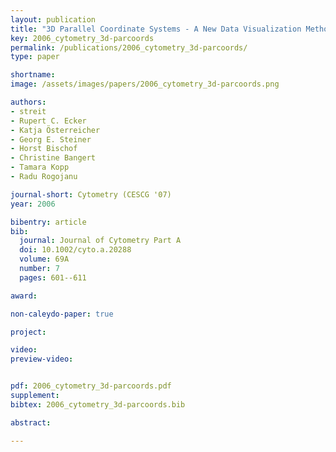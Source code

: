 ```yaml
---
layout: publication
title: "3D Parallel Coordinate Systems - A New Data Visualization Method in the Context of Microscopy-Based Multicolor Tissue Cytometry"
key: 2006_cytometry_3d-parcoords
permalink: /publications/2006_cytometry_3d-parcoords/
type: paper

shortname:
image: /assets/images/papers/2006_cytometry_3d-parcoords.png

authors:
- streit
- Rupert C. Ecker
- Katja Österreicher
- Georg E. Steiner
- Horst Bischof
- Christine Bangert
- Tamara Kopp
- Radu Rogojanu

journal-short: Cytometry (CESCG '07)
year: 2006

bibentry: article
bib:
  journal: Journal of Cytometry Part A
  doi: 10.1002/cyto.a.20288
  volume: 69A
  number: 7
  pages: 601--611

award: 

non-caleydo-paper: true

project:

video:
preview-video:


pdf: 2006_cytometry_3d-parcoords.pdf
supplement:
bibtex: 2006_cytometry_3d-parcoords.bib

abstract: 

---
```



